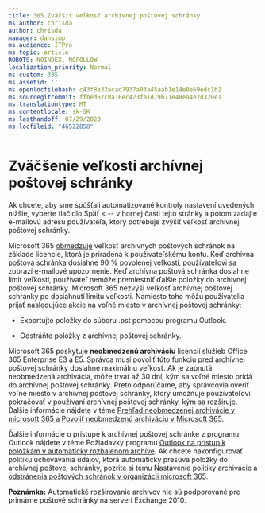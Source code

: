 ```yaml
---
title: 305 Zväčšiť veľkosť archívnej poštovej schránky
ms.author: chrisda
author: chrisda
manager: dansimp
ms.audience: ITPro
ms.topic: article
ROBOTS: NOINDEX, NOFOLLOW
localization_priority: Normal
ms.custom: 305
ms.assetid: ''
ms.openlocfilehash: c43f8e32acad7937a03a45aab1e14e0e69edc1b2
ms.sourcegitcommit: ffbed67c0a16ec423fa1d79b71e48ea4e2d320e1
ms.translationtype: MT
ms.contentlocale: sk-SK
ms.lasthandoff: 07/29/2020
ms.locfileid: "46522858"
---
```

# <a name="increase-the-archive-mailbox-size"></a>Zväčšenie veľkosti archívnej poštovej schránky


Ak chcete, aby sme spúšťali automatizované kontroly nastavení uvedených nižšie, vyberte tlačidlo Späť < -- v hornej časti tejto stránky a potom zadajte e-mailovú adresu používateľa, ktorý potrebuje zvýšiť veľkosť archívnej poštovej schránky.

Microsoft 365 [obmedzuje](https://docs.microsoft.com/office365/servicedescriptions/exchange-online-service-description/exchange-online-limits#mailbox-storage-limits) veľkosť archívnych poštových schránok na základe licencie, ktorá je priradená k používateľskému kontu. Keď archívna poštová schránka dosiahne 90 % povolenej veľkosti, používateľovi sa zobrazí e-mailové upozornenie. Keď archívna poštová schránka dosiahne limit veľkosti, používateľ nemôže premiestniť ďalšie položky do archívnej poštovej schránky. Microsoft 365 nezvýši veľkosť archívnej poštovej schránky po dosiahnutí limitu veľkosti. Namiesto toho môžu používatelia prijať nasledujúce akcie na voľné miesto v archívnej poštovej schránky:

- Exportujte položky do súboru .pst pomocou programu Outlook.

- Odstráňte položky z archívnej poštovej schránky.

Microsoft 365 poskytuje **neobmedzenú archiváciu** licencií služieb Office 365 Enterprise E3 a E5. Správca musí povoliť túto funkciu pred archívnej poštovej schránky dosiahne maximálnu veľkosť. Ak je zapnutá neobmedzená archivácia, môže trvať až 30 dní, kým sa voľné miesto pridá do archívnej poštovej schránky. Preto odporúčame, aby správcovia overiť voľné miesto v archívnej poštovej schránky, ktorý umožňuje používateľovi pokračovať v používaní archívnej poštovej schránky, kým sa rozširuje. Ďalšie informácie nájdete v téme [Prehľad neobmedzenej archivácie v microsoft 365 a](https://docs.microsoft.com/microsoft-365/compliance/unlimited-archiving) [Povoliť neobmedzenú archiváciu v Microsoft 365](https://docs.microsoft.com/microsoft-365/compliance/enable-unlimited-archiving).

Ďalšie informácie o prístupe k archívnej poštovej schránke z programu Outlook nájdete v téme Požiadavky programu [Outlook na prístup k položkám v automaticky rozbalenom archíve](https://docs.microsoft.com/microsoft-365/compliance/unlimited-archiving#outlook-requirements-for-accessing-items-in-an-auto-expanded-archive). Ak chcete nakonfigurovať politiku uchovávania údajov, ktorá automaticky presúva položky do archívnej poštovej schránky, pozrite si tému Nastavenie politiky archivácie a [odstránenia poštových schránok v organizácii microsoft 365](https://docs.microsoft.com/microsoft-365/compliance/set-up-an-archive-and-deletion-policy-for-mailboxes).

**Poznámka:** Automatické rozširovanie archívov nie sú podporované pre primárne poštové schránky na serveri Exchange 2010.
